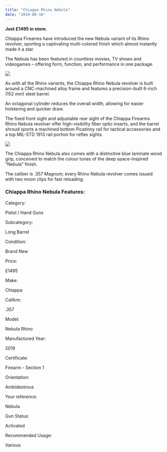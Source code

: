 ```yaml
---
title: "Chiappa Rhino Nebula"
date: "2019-08-16"
---
```


**Just £1495 in store.**

Chiappa Firearms have introduced the new Nebula variant of its Rhino revolver, sporting a captivating multi-colored finish which almost instantly made it a star.

The Nebula has been featured in countless movies, TV shows and videogames – offering form, function, and performance in one package.

![](https://res.cloudinary.com/shooting-supplies/image/upload/v1573564093/Chiappa-Rhino-Nebula_cwglcy_c3tyo2-1_etagap.jpg)

As with all the Rhino variants, the Chiappa Rhino Nebula revolver is built around a CNC-machined alloy frame and features a precision-built 6-inch (152 mm) steel barrel.

An octagonal cylinder reduces the overall width, allowing for easier holstering and quicker draw.

The fixed front sight and adjustable rear sight of the Chiappa Firearms Rhino Nebula revolver offer high-visibility fiber optic inserts, and the barrel shroud sports a machined bottom Picatinny rail for tactical accessories and a top MIL-STD 1913 rail portion for reflex sights.

![](https://res.cloudinary.com/shooting-supplies/image/upload/v1573564091/Chiappa-Rhino-Nebula-Grip_eiyj3b_wydvjb-1_ezpj4o.jpg)

The Chiappa Rhino Nebula also comes with a distinctive blue laminate wood grip, conceived to match the colour tones of the deep space-inspired “Nebula” finish.

The caliber is .357 Magnum; every Rhino Nebula revolver comes issued with two moon clips for fast reloading.

### Chiappa Rhino Nebula Features:

Category:

Pistol / Hand Guns

Subcategory:

Long Barrel

Condition:

Brand New

Price:

£1495

Make:

Chiappa

Calibre:

.357

Model:

Nebula Rhino

Manufactured Year:

2019

Certificate:

Firearm - Section 1

Orientation:

Ambidextrous

Your reference:

Nebula

Gun Status:

Activated

Recommended Usage:

Various

